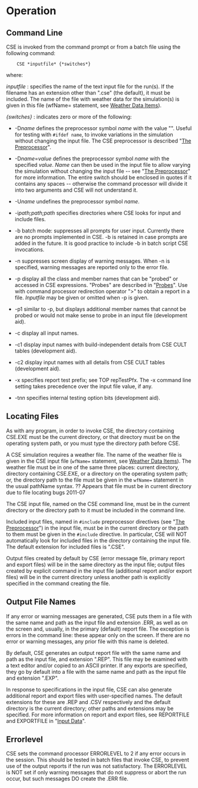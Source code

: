 # Operation

## Command Line

CSE is invoked from the command prompt or from a batch file using the following command:

        CSE *inputfile* {*switches*}

where:

*inputfile*
:   specifies the name of the text input file for the run(s). If the filename has an extension other than ".cse" (the default), it must be included. The name of the file with weather data for the simulation(s) is given in this file (wfName= statement, see [Weather Data Items](#top-weather-data-items)).


*{switches}*
:   indicates zero or more of the following:

-   -D*name* defines the preprocessor symbol *name* with the value "". Useful for testing with `#ifdef name`, to invoke variations in the simulation without changing the input file. The CSE preprocessor is described "[The Preprocessor](#the-preprocessor)".

-   -D*name*=*value* defines the preprocessor symbol *name* with the specified *value*. *Name* can then be used in the input file to allow varying the simulation without changing the input file -- see "[The Preprocessor](#the-preprocessor)" for more information. The entire switch should be enclosed in quotes if it contains any spaces -- otherwise the command processor will divide it into two arguments and CSE will not understand it.

-   -U*name* undefines the preprocessor symbol *name*.

-   -i*path;path;path* specifies directories where CSE looks for input and include files.

-   -b batch mode: suppresses all prompts for user input.  Currently there are no prompts implemented in CSE.  -b is retained in case prompts are added in the future.  It is good practice to include -b in batch script CSE invocations.

-   -n suppresses screen display of warning messages.  When -n is specified, warning messages are reported only to the error file.

-   -p display all the class and member names that can be "probed" or accessed in CSE expressions. "Probes" are described in "[Probes](#probes)". Use with command processor redirection operator "&gt;" to obtain a report in a file. *Inputfile* may be given or omitted when -p is given.

-   -p1 similar to -p, but displays additional member names that cannot be probed or would not make sense to probe in an input file (development aid).

-   -c display all input names.

-   -c1 display input names with build-independent details from CSE CULT tables (development aid).

-   -c2 display input names with all details from CSE CULT tables (development aid).

-   -x specifies report test prefix; see TOP repTestPfx. The -x command line setting takes precedence over the input file value, if any.

-   -t*nn* specifies internal testing option bits (development aid).

## Locating Files

As with any program, in order to invoke CSE, the directory containing CSE.EXE must be the current directory, or that directory must be on the operating system path, or you must type the directory path before CSE.

A CSE simulation requires a weather file. The name of the weather file is given in the CSE input file (`wfName=` statement, see [Weather Data Items](#top-weather-data-items)). The weather file must be in one of the same three places: current directory, directory containing CSE.EXE, or a directory on the operating system path; or, the directory path to the file must be given in the `wfName=` statement in the usual pathName syntax. ?? Appears that file must be in current directory due to file locating bugs 2011-07

<!--
TODO: Check file locating methods.  Path.find() etc.  Update here as needed re weather file etc.
-->

The CSE input file, named on the CSE command line, must be in the current directory or the directory path to it must be included in the command line.

Included input files, named in `#include` preprocessor directives (see "[The Preprocessor](#the-preprocessor)") in the input file, must be in the current directory or the path to them must be given in the `#include` directive. In particular, CSE will NOT automatically look for included files in the directory containing the input file. The default extension for included files is ".CSE".

Output files created by default by CSE (error message file, primary report and export files) will be in the same directory as the input file; output files created by explicit command in the input file (additional report and/or export files) will be in the current directory unless another path is explicitly specified in the command creating the file.

## Output File Names

If any error or warning messages are generated, CSE puts them in a file with the same name and path as the input file and extension .ERR, as well as on the screen and, usually, in the primary (default) report file. The exception is errors in the command line: these appear only on the screen. If there are no error or warning messages, any prior file with this name is deleted.

By default, CSE generates an output report file with the same name and path as the input file, and extension ".REP". This file may be examined with a text editor and/or copied to an ASCII printer. If any exports are specified, they go by default into a file with the same name and path as the input file and extension ".EXP".

In response to specifications in the input file, CSE can also generate additional report and export files with user-specified names. The default extensions for these are .REP and .CSV respectively and the default directory is the current directory; other paths and extensions may be specified. For more information on report and export files, see REPORTFILE and EXPORTFILE in "[Input Data](#input-data)".

## Errorlevel

CSE sets the command processor ERRORLEVEL to 2 if any error occurs in the session. This should be tested in batch files that invoke CSE, to prevent use of the output reports if the run was not satisfactory. The ERRORLEVEL is NOT set if only warning messages that do not suppress or abort the run occur, but such messages DO create the .ERR file.

<!--
REST OF FILE (7 PAGES) IS ALL HIDDEN TEST 7-92 rob
-->

<!--
### Results Files

    This section hidden by rob 7-26-92 becuase 1) it doesn't explain what its doing (showing examples of the reports, I guess) 2) it generates a lot of blank paper - need to use small line spacing to show a whole report page in a box on one page, or something 3) style is wrong: no monospace font; .5 lines between lines (may be my change).  Probably need to use reports without page formatting, or copy them in and doctor them.

    Run log (LOG)

    **Error! Not a valid filename.** Input echo (INP)

    Run summary (SUM)

    Zone Energy Balance (ZEB)

    **Error! Not a valid filename.**

    Zone Statistics (ZST)

    Zone Data Dump (ZDD)

    **Error! Not a valid filename.**

    Meter Report (MTR)

    User Defined Table (UDT)
-->

<!--

### Error Files

*Hidden by rob 7-26-92.  Suggest explaining, then showing a copied-in and doctored example.*

Error Messages (ERR)

**Error! Not a valid filename.**

### External File Interface

### Hourly files

## Helpful Hints

### Memory

-->

<!--
*Hidden by rob, 7-26-92: it doesn't say anything. When restored, need to address extended memory version here.*

If a user is running out of memory, there are a series of steps to try to minimize memory usage.

-->

